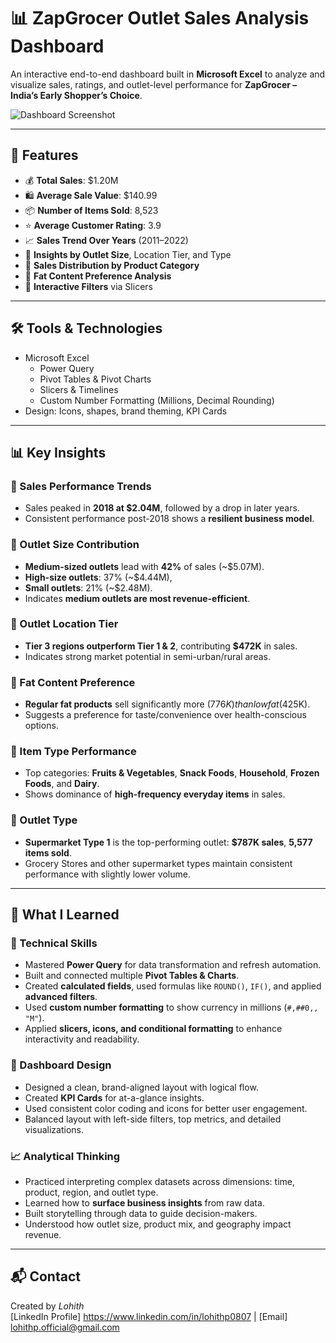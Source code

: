 # 📊 ZapGrocer Outlet Sales Analysis Dashboard

An interactive end-to-end dashboard built in **Microsoft Excel** to analyze and visualize sales, ratings, and outlet-level performance for **ZapGrocer – India’s Early Shopper’s Choice**.

![Dashboard Screenshot](https://github.com/LohithAnalyst/Blinkit_Sales_Analysis-Excel-/blob/8216e7b63eec26a5b3274d948da2f8d05c133048/Screenshot%20ZapGrocer_snap.png)

---

## 🚀 Features

- 💰 **Total Sales**: $1.20M
- 🛍️ **Average Sale Value**: $140.99
- 📦 **Number of Items Sold**: 8,523
- ⭐ **Average Customer Rating**: 3.9
- 📈 **Sales Trend Over Years** (2011–2022)
- 📍 **Insights by Outlet Size**, Location Tier, and Type
- 🍎 **Sales Distribution by Product Category**
- 🥛 **Fat Content Preference Analysis**
- 🧩 **Interactive Filters** via Slicers

---

## 🛠 Tools & Technologies

- Microsoft Excel  
  - Power Query
  - Pivot Tables & Pivot Charts
  - Slicers & Timelines
  - Custom Number Formatting (Millions, Decimal Rounding)
- Design: Icons, shapes, brand theming, KPI Cards

---
## 📊 Key Insights

### 📌 Sales Performance Trends
- Sales peaked in **2018 at $2.04M**, followed by a drop in later years.
- Consistent performance post-2018 shows a **resilient business model**.

### 🏪 Outlet Size Contribution
- **Medium-sized outlets** lead with **42%** of sales (~$5.07M).
- **High-size outlets**: 37% (~$4.44M),
- **Small outlets**: 21% (~$2.48M).
- Indicates **medium outlets are most revenue-efficient**.

### 📍 Outlet Location Tier
- **Tier 3 regions outperform Tier 1 & 2**, contributing **$472K** in sales.
- Indicates strong market potential in semi-urban/rural areas.

### 🧃 Fat Content Preference
- **Regular fat products** sell significantly more ($776K) than low fat ($425K).
- Suggests a preference for taste/convenience over health-conscious options.

### 🥬 Item Type Performance
- Top categories: **Fruits & Vegetables**, **Snack Foods**, **Household**, **Frozen Foods**, and **Dairy**.
- Shows dominance of **high-frequency everyday items** in sales.

### 🛒 Outlet Type
- **Supermarket Type 1** is the top-performing outlet: **$787K sales**, **5,577 items sold**.
- Grocery Stores and other supermarket types maintain consistent performance with slightly lower volume.

---

## 🧠 What I Learned

### 🔧 Technical Skills
- Mastered **Power Query** for data transformation and refresh automation.
- Built and connected multiple **Pivot Tables & Charts**.
- Created **calculated fields**, used formulas like `ROUND()`, `IF()`, and applied **advanced filters**.
- Used **custom number formatting** to show currency in millions (`#,##0,, "M"`).
- Applied **slicers, icons, and conditional formatting** to enhance interactivity and readability.

### 🎨 Dashboard Design
- Designed a clean, brand-aligned layout with logical flow.
- Created **KPI Cards** for at-a-glance insights.
- Used consistent color coding and icons for better user engagement.
- Balanced layout with left-side filters, top metrics, and detailed visualizations.

### 📈 Analytical Thinking
- Practiced interpreting complex datasets across dimensions: time, product, region, and outlet type.
- Learned how to **surface business insights** from raw data.
- Built storytelling through data to guide decision-makers.
- Understood how outlet size, product mix, and geography impact revenue.

---

## 📬 Contact
Created by *Lohith*  
[LinkedIn Profile] https://www.linkedin.com/in/lohithp0807 | [Email] lohithp.official@gmail.com 


